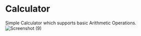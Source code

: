 # Calculator
Simple Calculator which supports basic Arithmetic Operations.
![Screenshot (9)](https://github.com/kamran2malik4/Calculator/assets/119792582/d555d682-773e-4884-a4c7-41d169e4b22b)
